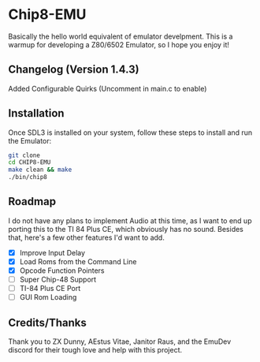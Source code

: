 # Chip8-EMU

Basically the hello world equivalent of emulator develpment. This is a warmup for developing a Z80/6502 Emulator, so I hope you enjoy it!

## Changelog (Version 1.4.3)

Added Configurable Quirks (Uncomment in main.c to enable)

## Installation  

Once SDL3 is installed on your system, follow these steps to install and run the Emulator:  

```bash  
git clone
cd CHIP8-EMU
make clean && make
./bin/chip8
```  

## Roadmap  

I do not have any plans to implement Audio at this time, as I want to end up porting this to the TI 84 Plus CE, which obviously has no sound. Besides that, here's a few other features I'd want to add.

- [x] Improve Input Delay
- [x] Load Roms from the Command Line
- [x] Opcode Function Pointers
- [ ] Super Chip-48 Support
- [ ] TI-84 Plus CE Port
- [ ] GUI Rom Loading

## Credits/Thanks  

Thank you to ZX Dunny, AEstus Vitae, Janitor Raus, and the EmuDev discord for their tough love and help with this project.
